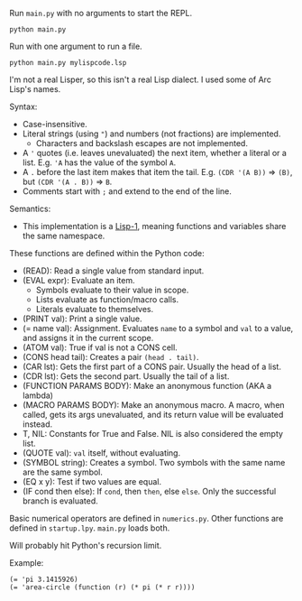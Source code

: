 Run `main.py` with no arguments to start the REPL.

    python main.py
Run with one argument to run a file.

    python main.py mylispcode.lsp

I'm not a real Lisper, so this isn't a real Lisp dialect. I used some of Arc Lisp's names.

Syntax:
- Case-insensitive.
- Literal strings (using `"`) and numbers (not fractions) are implemented.
    - Characters and backslash escapes are not implemented.
- A `'` quotes (i.e. leaves unevaluated) the next item, whether a literal or a list. E.g. `'A` has the value of the symbol `A`.
- A `.` before the last item makes that item the tail. E.g. `(CDR '(A B))` => `(B)`, but `(CDR '(A . B))` => `B`.
- Comments start with `;` and extend to the end of the line.

Semantics:
- This implementation is a [Lisp-1](http://stackoverflow.com/questions/4578574/what-is-the-difference-between-lisp-1-and-lisp-2), meaning functions and variables share the same namespace.

These functions are defined within the Python code:
- (READ): Read a single value from standard input.
- (EVAL expr): Evaluate an item.
    - Symbols evaluate to their value in scope.
    - Lists evaluate as function/macro calls.
    - Literals evaluate to themselves.
- (PRINT val): Print a single value.
- (= name val): Assignment. Evaluates `name` to a symbol and `val` to a value, and assigns it in the current scope.
- (ATOM val): True if val is not a CONS cell.
- (CONS head tail): Creates a pair `(head . tail)`.
- (CAR lst): Gets the first part of a CONS pair. Usually the head of a list.
- (CDR lst): Gets the second part. Usually the tail of a list.
- (FUNCTION PARAMS BODY): Make an anonymous function (AKA a lambda) 
- (MACRO PARAMS BODY): Make an anonymous macro. A macro, when called, gets its args unevaluated, and its return value will be evaluated instead.
- T, NIL: Constants for True and False. NIL is also considered the empty list.
- (QUOTE val): `val` itself, without evaluating.
- (SYMBOL string): Creates a symbol. Two symbols with the same name are the same symbol.
- (EQ x y): Test if two values are equal.
- (IF cond then else): If `cond`, then `then`, else `else`. Only the successful branch is evaluated.

Basic numerical operators are defined in `numerics.py`. Other functions are defined in `startup.lpy`. `main.py` loads both.

Will probably hit Python's recursion limit.

Example:

    (= 'pi 3.1415926)
    (= 'area-circle (function (r) (* pi (* r r))))

